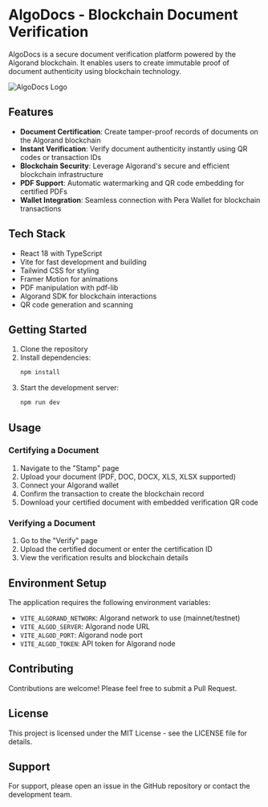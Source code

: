 # AlgoDocs - Blockchain Document Verification

AlgoDocs is a secure document verification platform powered by the Algorand blockchain. It enables users to create immutable proof of document authenticity using blockchain technology.

![AlgoDocs Logo](/algodocs-logo.png)

## Features

- **Document Certification**: Create tamper-proof records of documents on the Algorand blockchain
- **Instant Verification**: Verify document authenticity instantly using QR codes or transaction IDs
- **Blockchain Security**: Leverage Algorand's secure and efficient blockchain infrastructure
- **PDF Support**: Automatic watermarking and QR code embedding for certified PDFs
- **Wallet Integration**: Seamless connection with Pera Wallet for blockchain transactions

## Tech Stack

- React 18 with TypeScript
- Vite for fast development and building
- Tailwind CSS for styling
- Framer Motion for animations
- PDF manipulation with pdf-lib
- Algorand SDK for blockchain interactions
- QR code generation and scanning

## Getting Started

1. Clone the repository
2. Install dependencies:
   ```bash
   npm install
   ```
3. Start the development server:
   ```bash
   npm run dev
   ```

## Usage

### Certifying a Document

1. Navigate to the "Stamp" page
2. Upload your document (PDF, DOC, DOCX, XLS, XLSX supported)
3. Connect your Algorand wallet
4. Confirm the transaction to create the blockchain record
5. Download your certified document with embedded verification QR code

### Verifying a Document

1. Go to the "Verify" page
2. Upload the certified document or enter the certification ID
3. View the verification results and blockchain details

## Environment Setup

The application requires the following environment variables:

- `VITE_ALGORAND_NETWORK`: Algorand network to use (mainnet/testnet)
- `VITE_ALGOD_SERVER`: Algorand node URL
- `VITE_ALGOD_PORT`: Algorand node port
- `VITE_ALGOD_TOKEN`: API token for Algorand node

## Contributing

Contributions are welcome! Please feel free to submit a Pull Request.

## License

This project is licensed under the MIT License - see the LICENSE file for details.

## Support

For support, please open an issue in the GitHub repository or contact the development team.